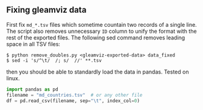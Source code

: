 ## Fixing gleamviz data
First fix `md_*.tsv` files which sometime countain two records of a single line. The script
also removes unnecessary `ID` column to unify the format with the rest of the exported files.
The following sed command removes leading space in all TSV files:

```
$ python remove_doubles.py <gleamviz-exported-data> data_fixed
$ sed -i 's/^\t/  /; s/  //' **.tsv
```

then you should be able to standardly load the data in pandas. Tested on linux.

```python
import pandas as pd
filename = "md_countries.tsv"  # or any other file
df = pd.read_csv(filename, sep="\t", index_col=0)
```

